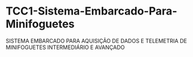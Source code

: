 # TCC1-Sistema-Embarcado-Para-Minifoguetes
SISTEMA EMBARCADO PARA AQUISIÇÃO DE DADOS E TELEMETRIA DE MINIFOGUETES INTERMEDIÁRIO E AVANÇADO
